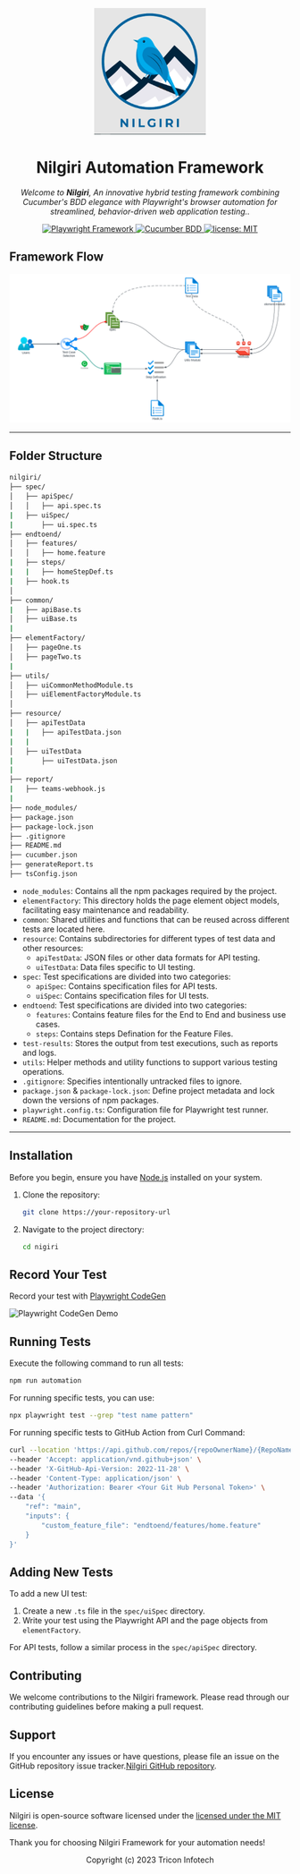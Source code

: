 <p align="center">
  <img src="files/nilgiri.PNG" alt="Nilgiri Logo" width="200"/>
</p>
<h1 align="center">Nilgiri Automation Framework</h1>

<p align="center">
    <em>Welcome to <strong>Nilgiri</strong>, An innovative hybrid testing framework combining Cucumber's BDD elegance with Playwright's browser automation for streamlined, behavior-driven web application testing..</em>
</p>

<p align="center">
    <!-- Playwright specific badges -->
    <a href="https://github.com/microsoft/playwright">
        <img src="https://img.shields.io/badge/Playwright-Framework-blue" alt="Playwright Framework">
    </a>
    <a href="https://cucumber.io/">
        <img src="https://img.shields.io/badge/Cucumber-BDD-green.svg" alt="Cucumber BDD">
    </a>
    <a href="https://github.com/animeshkumar29/nilgiri/blob/main/LICENSE.txt">
        <img src="https://img.shields.io/github/license/animeshkumar29/nilgiri" alt="license: MIT">
    </a>
</p>

## Framework Flow

![Nilgiri Framework](files/nilgiriFramework.PNG)

---

## Folder Structure
``` bash
nilgiri/
├── spec/
│   ├── apiSpec/
│   │   ├── api.spec.ts
|   ├── uiSpec/
|       ├── ui.spec.ts
├── endtoend/
│   ├── features/
│   │   ├── home.feature
|   ├── steps/
|   |   ├── homeStepDef.ts
|   ├── hook.ts
│   
├── common/
|   ├── apiBase.ts
│   ├── uiBase.ts
|   
├── elementFactory/
│   ├── pageOne.ts
│   ├── pageTwo.ts
|
├── utils/
│   ├── uiCommonMethodModule.ts
│   ├── uiElementFactoryModule.ts
│   
├── resource/
│   ├── apiTestData
|   |   ├── apiTestData.json
|   |
│   ├── uiTestData
|       ├── uiTestData.json
|
├── report/
|   ├── teams-webhook.js
|
├── node_modules/
├── package.json
├── package-lock.json
├── .gitignore
├── README.md
├── cucumber.json
├── generateReport.ts
├── tsConfig.json
```
- `node_modules`: Contains all the npm packages required by the project.
- `elementFactory`: This directory holds the page element object models, facilitating easy maintenance and readability.
- `common`: Shared utilities and functions that can be reused across different tests are located here.
- `resource`: Contains subdirectories for different types of test data and other resources:
  - `apiTestData`: JSON files or other data formats for API testing.
  - `uiTestData`: Data files specific to UI testing.
- `spec`: Test specifications are divided into two categories:
  - `apiSpec`: Contains specification files for API tests.
  - `uiSpec`: Contains specification files for UI tests.
- `endtoend`: Test specifications are divided into two categories:
  - `features`: Contains feature files for the End to End and business use cases.
  - `steps`: Contains steps Defination for the Feature Files.
- `test-results`: Stores the output from test executions, such as reports and logs.
- `utils`: Helper methods and utility functions to support various testing operations.
- `.gitignore`: Specifies intentionally untracked files to ignore.
- `package.json` & `package-lock.json`: Define project metadata and lock down the versions of npm packages.
- `playwright.config.ts`: Configuration file for Playwright test runner.
- `README.md`: Documentation for the project.


---

## Installation

Before you begin, ensure you have [Node.js](https://nodejs.org/) installed on your system.

1. Clone the repository:
   ```bash
   git clone https://your-repository-url
   ```
2. Navigate to the project directory:
   ```bash
   cd nigiri
   ```

## Record Your Test

Record your test with [Playwright CodeGen](https://playwright.dev/docs/codegen)

![Playwright CodeGen Demo](files/PlaywrightCodeGen.gif)

## Running Tests

Execute the following command to run all tests:
```bash
npm run automation
```

For running specific tests, you can use:
```bash
npx playwright test --grep "test name pattern"
```
For running specific tests to GitHub Action from Curl Command:
```bash
curl --location 'https://api.github.com/repos/{repoOwnerName}/{RepoName}/actions/workflows/automation.yml/dispatches' \
--header 'Accept: application/vnd.github+json' \
--header 'X-GitHub-Api-Version: 2022-11-28' \
--header 'Content-Type: application/json' \
--header 'Authorization: Bearer <Your Git Hub Personal Token>' \
--data '{
    "ref": "main",
    "inputs": {
        "custom_feature_file": "endtoend/features/home.feature"
    }
}'
```
## Adding New Tests

To add a new UI test:
1. Create a new `.ts` file in the `spec/uiSpec` directory.
2. Write your test using the Playwright API and the page objects from `elementFactory`.

For API tests, follow a similar process in the `spec/apiSpec` directory.

## Contributing

We welcome contributions to the Nilgiri framework. Please read through our contributing guidelines before making a pull request.

## Support

If you encounter any issues or have questions, please file an issue on the GitHub repository issue tracker.[Nilgiri GitHub repository](issues/).

## License

Nilgiri is open-source software licensed under the [licensed under the MIT license](LICENSE.txt).

Thank you for choosing Nilgiri Framework for your automation needs!
<p align="center">
    Copyright (c) 2023 Tricon Infotech
</p>
